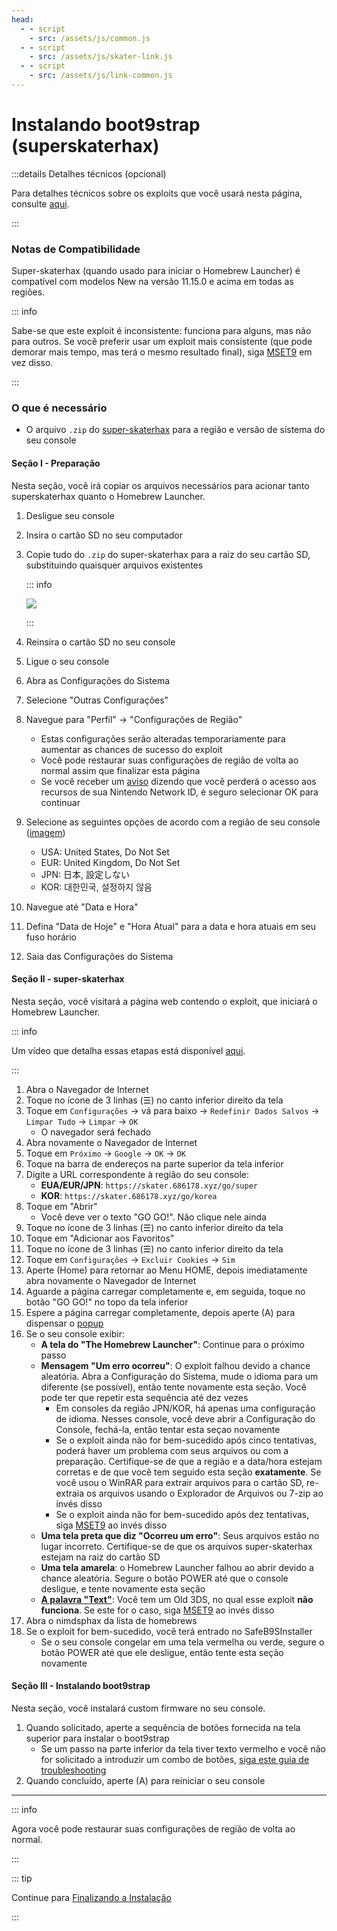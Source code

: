 ```yaml
---
head:
  - - script
    - src: /assets/js/common.js
  - - script
    - src: /assets/js/skater-link.js
  - - script
    - src: /assets/js/link-common.js
---
```


# Instalando boot9strap (superskaterhax)

:::details Detalhes técnicos (opcional)

Para detalhes técnicos sobre os exploits que você usará nesta página, consulte [aqui](https://github.com/zoogie/super-skaterhax).

:::

### Notas de Compatibilidade

Super-skaterhax (quando usado para iniciar o Homebrew Launcher) é compatível com modelos New na versão 11.15.0 e acima em todas as regiões.

::: info

Sabe-se que este exploit é inconsistente: funciona para alguns, mas não para outros. Se você preferir usar um exploit mais consistente (que pode demorar mais tempo, mas terá o mesmo resultado final), siga [MSET9](installing-boot9strap-\(mset9\)) em vez disso.

:::

### O que é necessário

- O arquivo `.zip` do [super-skaterhax](https://skater.nintendohomebrew.com) para a região e versão de sistema do seu console

#### Seção I - Preparação

Nesta seção, você irá copiar os arquivos necessários para acionar tanto superskaterhax quanto o Homebrew Launcher.

1. Desligue seu console

2. Insira o cartão SD no seu computador

3. Copie tudo do `.zip` do super-skaterhax para a raiz do seu cartão SD, substituindo quaisquer arquivos existentes

    ::: info

    ![](/images/screenshots/skaterhax/skater-root-layout.png)

    :::

4. Reinsira o cartão SD no seu console

5. Ligue o seu console

6. Abra as Configurações do Sistema

7. Selecione "Outras Configurações"

8. Navegue para "Perfil" -> "Configurações de Região"
    - Estas configurações serão alteradas temporariamente para aumentar as chances de sucesso do exploit
    - Você pode restaurar suas configurações de região de volta ao normal assim que finalizar esta página
    - Se você receber um [aviso](/images/screenshots/skaterhax/country-change-notice.png) dizendo que você perderá o acesso aos recursos de sua Nintendo Network ID, é seguro selecionar OK para continuar

9. Selecione as seguintes opções de acordo com a região de seu console ([imagem](/images/screenshots/skaterhax/skater-lang.png))
    - USA: United States, Do Not Set
    - EUR: United Kingdom, Do Not Set
    - JPN: 日本, 設定しない
    - KOR: 대한민국, 설정하지 않음

10. Navegue até "Data e Hora"

11. Defina "Data de Hoje" e "Hora Atual" para a data e hora atuais em seu fuso horário

12. Saia das Configurações do Sistema

#### Seção II - super-skaterhax

Nesta seção, você visitará a página web contendo o exploit, que iniciará o Homebrew Launcher.

::: info

Um vídeo que detalha essas etapas está disponível [aqui](https://www.youtube.com/watch?v=DEcZB72vJts).

:::

1. Abra o Navegador de Internet
2. Toque no ícone de 3 linhas (☰) no canto inferior direito da tela
3. Toque em `Configurações` -> vá para baixo -> `Redefinir Dados Salvos` -> `Limpar Tudo` -> `Limpar` -> `OK`
    - O navegador será fechado
4. Abra novamente o Navegador de Internet
5. Toque em `Próximo` -> `Google` -> `OK` -> `OK`
6. Toque na barra de endereços na parte superior da tela inferior
7. Digite a URL correspondente à região do seu console:
    - **EUA/EUR/JPN**: `https://skater.686178.xyz/go/super`
    - **KOR**: `https://skater.686178.xyz/go/korea`
8. Toque em "Abrir"
    - Você deve ver o texto "GO GO!". Não clique nele ainda
9. Toque no ícone de 3 linhas (☰) no canto inferior direito da tela
10. Toque em "Adicionar aos Favoritos"
11. Toque no ícone de 3 linhas (☰) no canto inferior direito da tela
12. Toque em `Configurações` -> `Excluir Cookies` -> `Sim`
13. Aperte (Home) para retornar ao Menu HOME, depois imediatamente abra novamente o Navegador de Internet
14. Aguarde a página carregar completamente e, em seguida, toque no botão "GO GO!" no topo da tela inferior
15. Espere a página carregar completamente, depois aperte (A) para dispensar o [popup](/images/screenshots/skaterhax/skater-popup.png)
16. Se o seu console exibir:
    - **A tela do "The Homebrew Launcher"**: Continue para o próximo passo
    - **Mensagem "Um erro ocorreu"**: O exploit falhou devido a chance aleatória. Abra a Configuração do Sistema, mude o idioma para um diferente (se possível), então tente novamente esta seção. Você pode ter que repetir esta sequência até dez vezes
        - Em consoles da região JPN/KOR, há apenas uma configuração de idioma. Nesses console, você deve abrir a Configuração do Console, fechá-la, então tentar esta seçao novamente
        - Se o exploit ainda não for bem-sucedido após cinco tentativas, poderá haver um problema com seus arquivos ou com a preparação. Certifique-se de que a região e a data/hora estejam corretas e de que você tem seguido esta seção **exatamente**. Se você usou o WinRAR para extrair arquivos para o cartão SD, re-extraia os arquivos usando o Explorador de Arquivos ou 7-zip ao invés disso
        - Se o exploit ainda não for bem-sucedido após dez tentativas, siga [MSET9](installing-boot9strap-\(mset9\)) ao invés disso
    - **Uma tela preta que diz "Ocorreu um erro"**: Seus arquivos estão no lugar incorreto. Certifique-se de que os arquivos super-skaterhax estejam na raiz do cartão SD
    - **Uma tela amarela**: o Homebrew Launcher falhou ao abrir devido a chance aleatória. Segure o botão POWER até que o console desligue, e tente novamente esta seção
    - **[A palavra "Text"](/images/screenshots/skaterhax/skater-old3ds.png)**: Você tem um Old 3DS, no qual esse exploit **não funciona**. Se este for o caso, siga [MSET9](installing-boot9strap-\(mset9\)) ao invés disso
17. Abra o nimdsphax da lista de homebrews
18. Se o exploit for bem-sucedido, você terá entrado no SafeB9SInstaller
    - Se o seu console congelar em uma tela vermelha ou verde, segure o botão POWER até que ele desligue, então tente esta seção novamente

#### Seção III - Instalando boot9strap

Nesta seção, você instalará custom firmware no seu console.

1. Quando solicitado, aperte a sequência de botões fornecida na tela superior para instalar o boot9strap
    - Se um passo na parte inferior da tela tiver texto vermelho e você não for solicitado a introduzir um combo de botões, [siga este guia de troubleshooting](troubleshooting-super-skaterhax)
2. Quando concluído, aperte (A) para reiniciar o seu console

<!--@include: ./_include/configure-luma3ds.md -->

<!--@include: ./_include/luma3ds-installed-note.md -->

___

::: info

Agora você pode restaurar suas configurações de região de volta ao normal.

:::

::: tip

Continue para [Finalizando a Instalação](finalizing-setup)

:::
